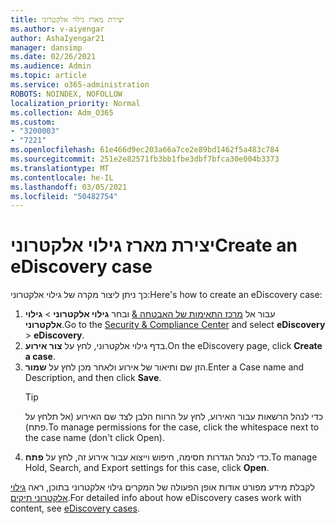```yaml
---
title: יצירת מארז גילוי אלקטרוני
ms.author: v-aiyengar
author: AshaIyengar21
manager: dansimp
ms.date: 02/26/2021
ms.audience: Admin
ms.topic: article
ms.service: o365-administration
ROBOTS: NOINDEX, NOFOLLOW
localization_priority: Normal
ms.collection: Adm_O365
ms.custom:
- "3200003"
- "7221"
ms.openlocfilehash: 61e466d9ec203a66a7ce2e89bd1462f5a483c784
ms.sourcegitcommit: 251e2e82571fb3bb1fbe3dbf7bfca30e004b3373
ms.translationtype: MT
ms.contentlocale: he-IL
ms.lasthandoff: 03/05/2021
ms.locfileid: "50482754"
---
```

# <a name="create-an-ediscovery-case"></a><span data-ttu-id="78a91-102">יצירת מארז גילוי אלקטרוני</span><span class="sxs-lookup"><span data-stu-id="78a91-102">Create an eDiscovery case</span></span>

<span data-ttu-id="78a91-103">כך ניתן ליצור מקרה של גילוי אלקטרוני:</span><span class="sxs-lookup"><span data-stu-id="78a91-103">Here's how to create an eDiscovery case:</span></span>

1. <span data-ttu-id="78a91-104">עבור אל [מרכז התאימות של האבטחה &](https://go.microsoft.com/fwlink/p/?linkid=2077143) ובחר **גילוי אלקטרוני**  >  **גילוי אלקטרוני**.</span><span class="sxs-lookup"><span data-stu-id="78a91-104">Go to the [Security & Compliance Center](https://go.microsoft.com/fwlink/p/?linkid=2077143) and select **eDiscovery** > **eDiscovery**.</span></span>
1. <span data-ttu-id="78a91-105">בדף גילוי אלקטרוני, לחץ על **צור אירוע**.</span><span class="sxs-lookup"><span data-stu-id="78a91-105">On the eDiscovery page, click **Create a case**.</span></span>
1. <span data-ttu-id="78a91-106">הזן שם ותיאור של אירוע ולאחר מכן לחץ על **שמור**.</span><span class="sxs-lookup"><span data-stu-id="78a91-106">Enter a Case name and Description, and then click **Save**.</span></span>
    > [!TIP]
    ><span data-ttu-id="78a91-107">כדי לנהל הרשאות עבור האירוע, לחץ על הרווח הלבן לצד שם האירוע (אל תלחץ על פתח).</span><span class="sxs-lookup"><span data-stu-id="78a91-107">To manage permissions for the case, click the whitespace next to the case name (don't click Open).</span></span>
1. <span data-ttu-id="78a91-108">כדי לנהל הגדרות חסימה, חיפוש וייצוא עבור אירוע זה, לחץ על **פתח**.</span><span class="sxs-lookup"><span data-stu-id="78a91-108">To manage Hold, Search, and Export settings for this case, click **Open**.</span></span>

<span data-ttu-id="78a91-109">לקבלת מידע מפורט אודות אופן הפעולה של המקרים גילוי אלקטרוני בתוכן, ראה [גילוי אלקטרוני תיקים](https://go.microsoft.com/fwlink/?linkid=2101589).</span><span class="sxs-lookup"><span data-stu-id="78a91-109">For detailed info about how eDiscovery cases work with content, see [eDiscovery cases](https://go.microsoft.com/fwlink/?linkid=2101589).</span></span>
